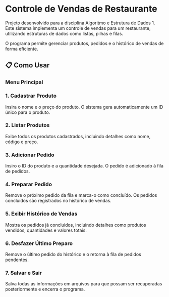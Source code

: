 # Controle de Vendas de Restaurante

Projeto desenvolvido para a disciplina Algoritmo e Estrutura de Dados 1. Este sistema implementa um controle de vendas para um restaurante, utilizando estruturas de dados como listas, pilhas e filas.

O programa permite gerenciar produtos, pedidos e o histórico de vendas de forma eficiente.

## 📋 Como Usar
### Menu Principal
### 1. Cadastrar Produto
Insira o nome e o preço do produto.
O sistema gera automaticamente um ID único para o produto.

### 2. Listar Produtos
Exibe todos os produtos cadastrados, incluindo detalhes como nome, código e preço.

### 3. Adicionar Pedido

Insiro o ID do produto e a quantidade desejada.
O pedido é adicionado à fila de pedidos.

### 4. Preparar Pedido
Remove o próximo pedido da fila e marca-o como concluído. Os pedidos concluídos são registrados no histórico de vendas.

### 5. Exibir Histórico de Vendas
Mostra os pedidos já concluídos, incluindo detalhes como produtos vendidos, quantidades e valores totais.

### 6. Desfazer Último Preparo
Remove o último pedido do histórico e o retorna à fila de pedidos pendentes.

### 7. Salvar e Sair
Salva todas as informações em arquivos para que possam ser recuperadas posteriormente e encerra o programa.
